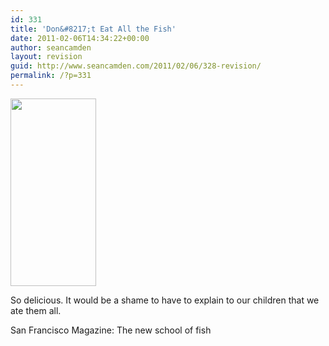 ```yaml
---
id: 331
title: 'Don&#8217;t Eat All the Fish'
date: 2011-02-06T14:34:22+00:00
author: seancamden
layout: revision
guid: http://www.seancamden.com/2011/02/06/328-revision/
permalink: /?p=331
---
```

[<img src="http://www.seancamden.com/wp-content/uploads/2011/02/fish-137x300.gif" alt="" title="fish" width="137" height="300" class="alignnone size-medium wp-image-330" srcset="http://seancamden.cosm/wp-content/uploads/2011/02/fish-137x300.gif 137w, http://seancamden.cosm/wp-content/uploads/2011/02/fish.gif 340w" sizes="(max-width: 137px) 100vw, 137px" />](http://www.seancamden.com/wp-content/uploads/2011/02/fish.gif)
  
So delicious. It would be a shame to have to explain to our children that we ate them all.

San Francisco Magazine: The new school of fish